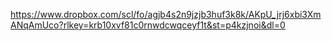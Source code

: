 https://www.dropbox.com/scl/fo/agjb4s2n9jzjb3huf3k8k/AKpU_jrj6xbi3XmANqAmUco?rlkey=krb10xvf81c0rnwdcwqceyf1t&st=p4kzjnoi&dl=0
